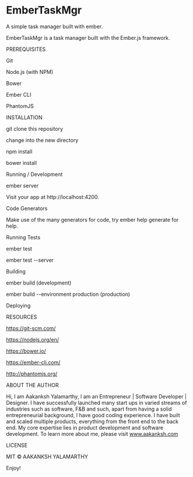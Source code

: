 # EmberTaskMgr
A simple task manager built with ember.

EmberTaskMgr is a task manager built with the Ember.js framework.

PREREQUISITES

Git

Node.js (with NPM)

Bower

Ember CLI

PhantomJS

INSTALLATION

git clone <repository-url> this repository

change into the new directory

npm install

bower install

Running / Development

ember server

Visit your app at http://localhost:4200.

Code Generators

Make use of the many generators for code, try ember help generate for help.

Running Tests

ember test

ember test --server

Building

ember build (development)

ember build --environment production (production)

Deploying

RESOURCES

https://git-scm.com/

https://nodejs.org/en/

https://bower.io/

https://ember-cli.com/

http://phantomjs.org/


ABOUT THE AUTHOR

Hi, I am Aakanksh Yalamarthy, I am an Entrepreneur | Software Developer | Designer. I have successfully launched many start ups in varied streams of industries such as software, F&B and such, apart from having a solid entrepreneurial background, I have good coding experience. I have built and scaled multiple products, everything from the front end to the back end. My core expertise lies in product development and software development. To learn more about me, please visit www.aakanksh.com

LICENSE

MIT © AAKANKSH YALAMARTHY

Enjoy!
